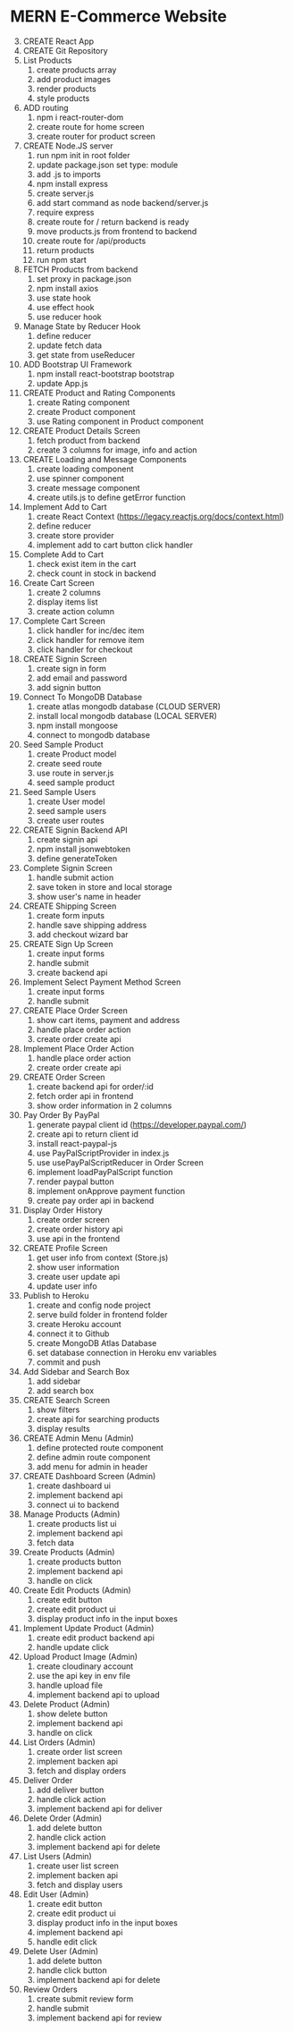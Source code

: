 # MERN E-Commerce Website

3.  CREATE React App
4.  CREATE Git Repository
5.  List Products
    1. create products array
    2. add product images
    3. render products
    4. style products
6.  ADD routing
    1. npm i react-router-dom
    2. create route for home screen
    3. create router for product screen
7.  CREATE Node.JS server
    1. run npm init in root folder
    2. update package.json set type: module
    3. add .js to imports
    4. npm install express
    5. create server.js
    6. add start command as node backend/server.js
    7. require express
    8. create route for / return backend is ready
    9. move products.js from frontend to backend
    10. create route for /api/products
    11. return products
    12. run npm start
8.  FETCH Products from backend
    1. set proxy in package.json
    2. npm install axios
    3. use state hook
    4. use effect hook
    5. use reducer hook
9.  Manage State by Reducer Hook
    1. define reducer
    2. update fetch data
    3. get state from useReducer
10. ADD Bootstrap UI Framework
    1. npm install react-bootstrap bootstrap
    2. update App.js
11. CREATE Product and Rating Components
    1. create Rating component
    2. create Product component
    3. use Rating component in Product component
12. CREATE Product Details Screen
    1. fetch product from backend
    2. create 3 columns for image, info and action
13. CREATE Loading and Message Components
    1. create loading component
    2. use spinner component
    3. create message component
    4. create utils.js to define getError function
14. Implement Add to Cart
    1. create React Context (https://legacy.reactjs.org/docs/context.html)
    2. define reducer
    3. create store provider
    4. implement add to cart button click handler
15. Complete Add to Cart
    1. check exist item in the cart
    2. check count in stock in backend
16. Create Cart Screen
    1. create 2 columns
    2. display items list
    3. create action column
17. Complete Cart Screen
    1. click handler for inc/dec item
    2. click handler for remove item
    3. click handler for checkout
18. CREATE Signin Screen
    1. create sign in form
    2. add email and password
    3. add signin button
19. Connect To MongoDB Database
    1. create atlas mongodb database (CLOUD SERVER)
    2. install local mongodb database (LOCAL SERVER)
    3. npm install mongoose
    4. connect to mongodb database
20. Seed Sample Product
    1. create Product model
    2. create seed route
    3. use route in server.js
    4. seed sample product
21. Seed Sample Users
    1. create User model
    2. seed sample users
    3. create user routes
22. CREATE Signin Backend API
    1. create signin api
    2. npm install jsonwebtoken
    3. define generateToken
23. Complete Signin Screen
    1. handle submit action
    2. save token in store and local storage
    3. show user's name in header
24. CREATE Shipping Screen
    1. create form inputs
    2. handle save shipping address
    3. add checkout wizard bar
25. CREATE Sign Up Screen
    1. create input forms
    2. handle submit
    3. create backend api
26. Implement Select Payment Method Screen
    1. create input forms
    2. handle submit
27. CREATE Place Order Screen
    1. show cart items, payment and address
    2. handle place order action
    3. create order create api
28. Implement Place Order Action
    1. handle place order action
    2. create order create api
29. CREATE Order Screen
    1. create backend api for order/:id
    2. fetch order api in frontend
    3. show order information in 2 columns
30. Pay Order By PayPal
    1. generate paypal client id (https://developer.paypal.com/)
    2. create api to return client id
    3. install react-paypal-js
    4. use PayPalScriptProvider in index.js
    5. use usePayPalScriptReducer in Order Screen
    6. implement loadPayPalScript function
    7. render paypal button
    8. implement onApprove payment function
    9. create pay order api in backend
31. Display Order History
    1. create order screen
    2. create order history api
    3. use api in the frontend
32. CREATE Profile Screen
    1. get user info from context (Store.js)
    2. show user information
    3. create user update api
    4. update user info
33. Publish to Heroku
    1. create and config node project
    2. serve build folder in frontend folder
    3. create Heroku account
    4. connect it to Github
    5. create MongoDB Atlas Database
    6. set database connection in Heroku env variables
    7. commit and push
34. Add Sidebar and Search Box
    1. add sidebar
    2. add search box
35. CREATE Search Screen
    1. show filters
    2. create api for searching products
    3. display results
36. CREATE Admin Menu (Admin)
    1. define protected route component
    2. define admin route component
    3. add menu for admin in header
37. CREATE Dashboard Screen (Admin)
    1. create dashboard ui
    2. implement backend api
    3. connect ui to backend
38. Manage Products (Admin)
    1. create products list ui
    2. implement backend api
    3. fetch data
39. Create Products (Admin)
    1. create products button
    2. implement backend api
    3. handle on click
40. Create Edit Products (Admin)
    1. create edit button
    2. create edit product ui
    3. display product info in the input boxes
41. Implement Update Product (Admin)
    1. create edit product backend api
    2. handle update click
42. Upload Product Image (Admin)
    1. create cloudinary account
    2. use the api key in env file
    3. handle upload file
    4. implement backend api to upload
43. Delete Product (Admin)
    1. show delete button
    2. implement backend api
    3. handle on click
44. List Orders (Admin)
    1. create order list screen
    2. implement backen api
    3. fetch and display orders
45. Deliver Order
    1. add deliver button
    2. handle click action
    3. implement backend api for deliver
46. Delete Order (Admin)
    1. add delete button
    2. handle click action
    3. implement backend api for delete
47. List Users (Admin)
    1. create user list screen
    2. implement backen api
    3. fetch and display users
48. Edit User (Admin)
    1. create edit button
    2. create edit product ui
    3. display product info in the input boxes
    4. implement backend api
    5. handle edit click
49. Delete User (Admin)
    1. add delete button
    2. handle click button
    3. implement backend api for delete
50. Review Orders
    1. create submit review form
    2. handle submit
    3. implement backend api for review
